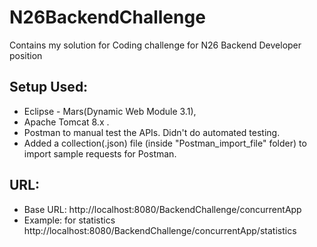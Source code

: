 # N26BackendChallenge
Contains my solution for Coding challenge for N26 Backend Developer position

## Setup Used:
* Eclipse - Mars(Dynamic Web Module 3.1),  
* Apache Tomcat 8.x . 
* Postman to manual test the APIs.  Didn't do automated testing. 
* Added a collection(.json) file (inside "Postman_import_file" folder) to import sample requests for Postman.  

## URL:
* Base URL: http://localhost:8080/BackendChallenge/concurrentApp 
* Example: for statistics http://localhost:8080/BackendChallenge/concurrentApp/statistics
